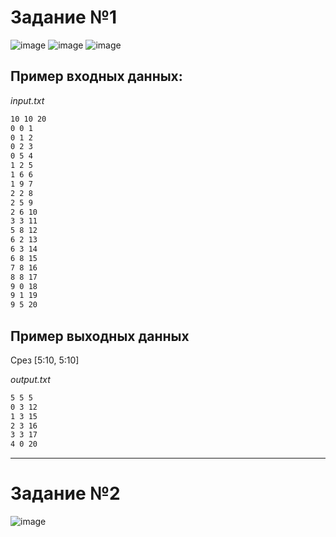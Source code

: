 # Задание №1
![image](https://github.com/user-attachments/assets/efa5d8e3-6972-4afc-8d7b-62521efa4b8e)
![image](https://github.com/user-attachments/assets/e8e469c7-2ffb-478b-8c58-633babb62c2f)
![image](https://github.com/user-attachments/assets/2b5ad883-24e1-43c4-8a2f-c84a3eccb519)

## Пример входных данных:

*input.txt*
```txt
10 10 20
0 0 1
0 1 2
0 2 3
0 5 4
1 2 5
1 6 6
1 9 7
2 2 8
2 5 9
2 6 10
3 3 11
5 8 12
6 2 13
6 3 14
6 8 15
7 8 16
8 8 17
9 0 18
9 1 19
9 5 20
```

## Пример выходных данных
Срез [5:10, 5:10]

*output.txt*
```txt
5 5 5
0 3 12
1 3 15
2 3 16
3 3 17
4 0 20
```


___
# Задание №2
![image](https://github.com/user-attachments/assets/3b46ec9b-5220-4a0e-847d-c99cdf5c25a0)
